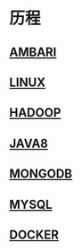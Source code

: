 # 历程

## [AMBARI](./docs/AMBARI.md)
## [LINUX](./docs/LINUX-BASIC.md)
## [HADOOP](./docs/HADOOP.md)
## [JAVA8](./docs/JAVA8.md)
## [MONGODB](./docs/MONGODB.md)
## [MYSQL](./docs/MYSQL.md)
## [DOCKER](./docs/DOCKER.md)

